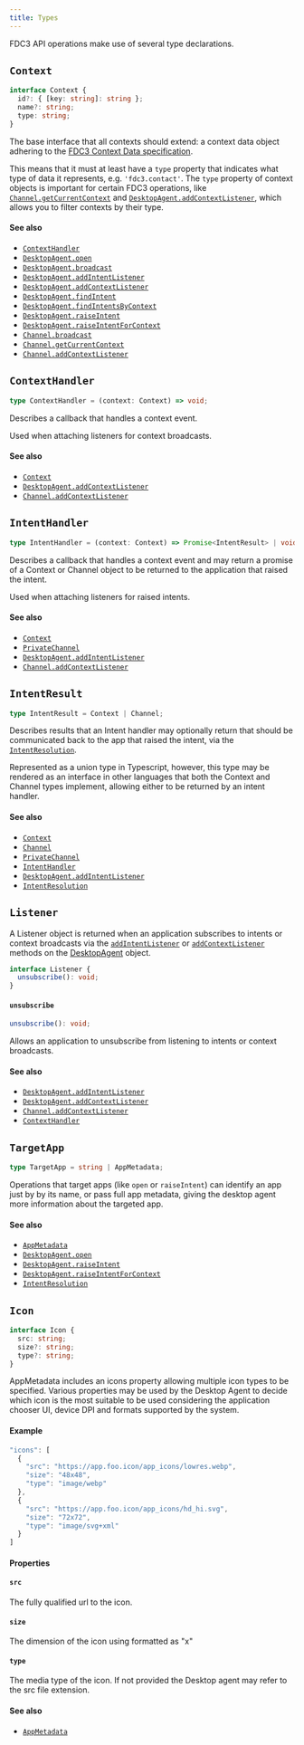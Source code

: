 ```yaml
---
title: Types
---
```


FDC3 API operations make use of several type declarations.

## `Context`

```typescript
interface Context {
  id?: { [key: string]: string };
  name?: string;
  type: string;
}
```

The base interface that all contexts should extend: a context data object adhering to the [FDC3 Context Data specification](../../context/spec).

This means that it must at least have a `type` property that indicates what type of data it represents, e.g. `'fdc3.contact'`. The `type` property of context objects is important for certain FDC3 operations, like [`Channel.getCurrentContext`](Channel#getCurrentContext) and [`DesktopAgent.addContextListener`](DesktopAgent#addContextListener), which allows you to filter contexts by their type.


#### See also
* [`ContextHandler`](#contexthandler)
* [`DesktopAgent.open`](DesktopAgent#open)
* [`DesktopAgent.broadcast`](DesktopAgent#broadcast)
* [`DesktopAgent.addIntentListener`](DesktopAgent#addintentlistener)
* [`DesktopAgent.addContextListener`](DesktopAgent#addcontextlistener)
* [`DesktopAgent.findIntent`](DesktopAgent#findintent)
* [`DesktopAgent.findIntentsByContext`](DesktopAgent#findintentsbycontext)
* [`DesktopAgent.raiseIntent`](DesktopAgent#raiseintent)
* [`DesktopAgent.raiseIntentForContext`](DesktopAgent#raiseIntentForContext)
* [`Channel.broadcast`](Channel#broadcast)
* [`Channel.getCurrentContext`](Channel#getCurrentContext)
* [`Channel.addContextListener`](Channel#addContextListener)

## `ContextHandler`

```typescript
type ContextHandler = (context: Context) => void;
```

Describes a callback that handles a context event.

Used when attaching listeners for context broadcasts.

#### See also
* [`Context`](#context)
* [`DesktopAgent.addContextListener`](DesktopAgent#addcontextlistener)
* [`Channel.addContextListener`](Channel#addcontextlistener)

## `IntentHandler`

```typescript
type IntentHandler = (context: Context) => Promise<IntentResult> | void;
```

Describes a callback that handles a context event and may return a promise of a Context or Channel object to be returned to the application that raised the intent.

Used when attaching listeners for raised intents.

#### See also
* [`Context`](#context)
* [`PrivateChannel`](PrivateChannel)
* [`DesktopAgent.addIntentListener`](DesktopAgent#addintentlistener)
* [`Channel.addContextListener`](Channel#addcontextlistener)

## `IntentResult`

```typescript
type IntentResult = Context | Channel;
```

Describes results that an Intent handler may optionally return that should be communicated back to the app that raised the intent, via the [`IntentResolution`](Metadata#intentresolution). 

Represented as a union type in Typescript, however, this type may be rendered as an interface in other languages that both the Context and Channel types implement, allowing either to be returned by an intent handler.

#### See also
* [`Context`](#context)
* [`Channel`](Channel)
* [`PrivateChannel`](PrivateChannel)
* [`IntentHandler`](#intenthandler)
* [`DesktopAgent.addIntentListener`](DesktopAgent#addintentlistener)
* [`IntentResolution`](Metadata#intentresolution)

## `Listener`

A Listener object is returned when an application subscribes to intents or context broadcasts via the [`addIntentListener`](#addintentlistener) or [`addContextListener`](#addcontextlistener) methods on the [DesktopAgent](DesktopAgent) object.

```typescript
interface Listener {
  unsubscribe(): void;
}
```
#### `unsubscribe`

```ts
unsubscribe(): void;
```

Allows an application to unsubscribe from listening to intents or context broadcasts.

#### See also
* [`DesktopAgent.addIntentListener`](DesktopAgent#addintentlistener)
* [`DesktopAgent.addContextListener`](DesktopAgent#addcontextlistener)
* [`Channel.addContextListener`](Channel#addcontextlistener)
* [`ContextHandler`](Types#contexthandler)


## `TargetApp`

```typescript
type TargetApp = string | AppMetadata;
```

Operations that target apps (like `open` or `raiseIntent`) can identify an app just by by its name,
or pass full app metadata, giving the desktop agent more information about the targeted app.

#### See also
* [`AppMetadata`](Metadata#appmetadata)
* [`DesktopAgent.open`](DesktopAgent#open)
* [`DesktopAgent.raiseIntent`](DesktopAgent#raiseintent)
* [`DesktopAgent.raiseIntentForContext`](DesktopAgent#raiseintentforcontext)
* [`IntentResolution`](Metadata#intentresolution)


## `Icon`

```typescript
interface Icon {
  src: string;
  size?: string;
  type?: string;
}
```

AppMetadata includes an icons property allowing multiple icon types to be specified. Various properties may be used by the Desktop Agent to decide which icon is the most suitable to be used considering the application chooser UI, device DPI and formats supported by the system.

#### Example

```js
"icons": [
  {
    "src": "https://app.foo.icon/app_icons/lowres.webp",
    "size": "48x48",
    "type": "image/webp"
  },
  {
    "src": "https://app.foo.icon/app_icons/hd_hi.svg",
    "size": "72x72",
    "type": "image/svg+xml"
  }
]
```

#### Properties

#### `src`

The fully qualified url to the icon.

#### `size`

The dimension of the icon using formatted as "<height>x<width>"

#### `type`

The media type of the icon. If not provided the Desktop agent may refer to the src file extension.



#### See also
* [`AppMetadata`](Metadata#appmetadata)